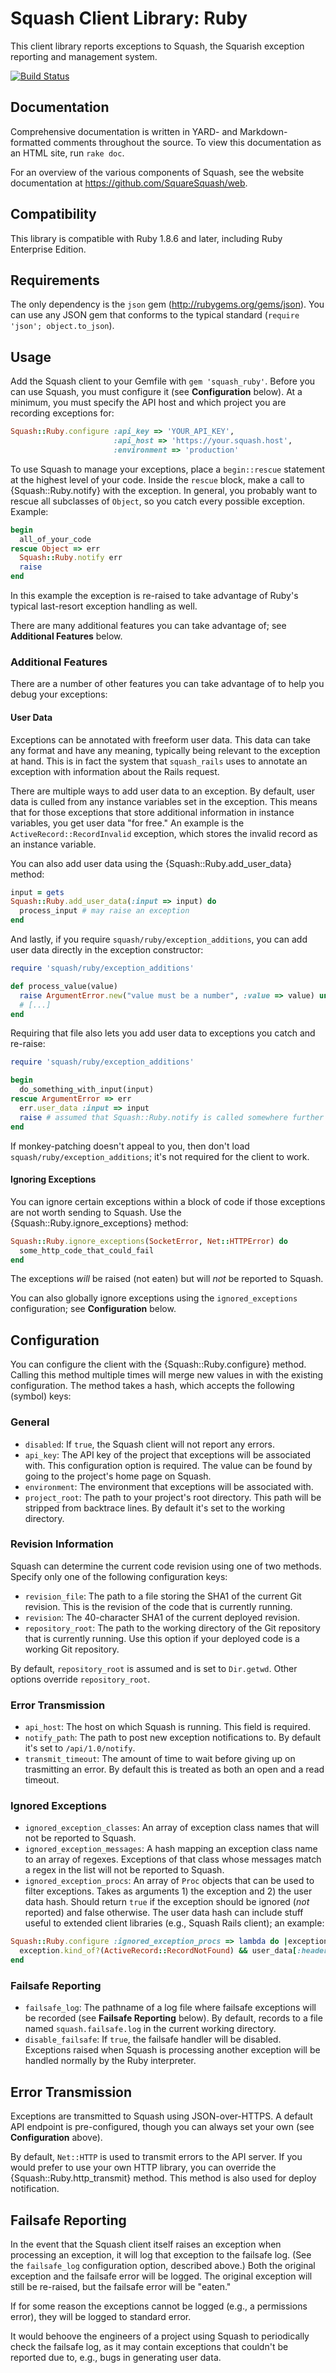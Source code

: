 Squash Client Library: Ruby
===========================

This client library reports exceptions to Squash, the Squarish exception
reporting and management system.

[![Build Status](https://travis-ci.org/SquareSquash/ruby.png)](https://travis-ci.org/SquareSquash/ruby)

Documentation
-------------

Comprehensive documentation is written in YARD- and Markdown-formatted comments
throughout the source. To view this documentation as an HTML site, run
`rake doc`.

For an overview of the various components of Squash, see the website
documentation at https://github.com/SquareSquash/web.

Compatibility
-------------

This library is compatible with Ruby 1.8.6 and later, including Ruby Enterprise
Edition.

Requirements
------------

The only dependency is the `json` gem (http://rubygems.org/gems/json). You can use
any JSON gem that conforms to the typical standard (`require 'json';
object.to_json`).

Usage
-----

Add the Squash client to your Gemfile with
`gem 'squash_ruby'`. Before you can use Squash, you must configure it (see
**Configuration** below). At a minimum, you must specify the API host and which
project you are recording exceptions for:

```` ruby
Squash::Ruby.configure :api_key => 'YOUR_API_KEY',
                       :api_host => 'https://your.squash.host',
                       :environment => 'production'
````

To use Squash to manage your exceptions, place a `begin::rescue` statement at
the highest level of your code. Inside the `rescue` block, make a call to
{Squash::Ruby.notify} with the exception. In general, you probably want to
rescue all subclasses of `Object`, so you catch every possible exception.
Example:

```` ruby
begin
  all_of_your_code
rescue Object => err
  Squash::Ruby.notify err
  raise
end
````

In this example the exception is re-raised to take advantage of Ruby's typical
last-resort exception handling as well.

There are many additional features you can take advantage of; see **Additional
Features** below.

### Additional Features

There are a number of other features you can take advantage of to help you debug
your exceptions:

#### User Data

Exceptions can be annotated with freeform user data. This data can take any
format and have any meaning, typically being relevant to the exception at hand.
This is in fact the system that `squash_rails` uses to annotate an exception
with information about the Rails request.

There are multiple ways to add user data to an exception. By default, user data
is culled from any instance variables set in the exception. This means that for
those exceptions that store additional information in instance variables, you
get user data "for free." An example is the `ActiveRecord::RecordInvalid`
exception, which stores the invalid record as an instance variable.

You can also add user data using the {Squash::Ruby.add_user_data} method:

```` ruby
input = gets
Squash::Ruby.add_user_data(:input => input) do
  process_input # may raise an exception
end
````

And lastly, if you require `squash/ruby/exception_additions`, you can add user
data directly in the exception constructor:

```` ruby
require 'squash/ruby/exception_additions'

def process_value(value)
  raise ArgumentError.new("value must be a number", :value => value) unless value.kind_of?(Fixnum)
  # [...]
end
````

Requiring that file also lets you add user data to exceptions you catch and
re-raise:

```` ruby
require 'squash/ruby/exception_additions'

begin
  do_something_with_input(input)
rescue ArgumentError => err
  err.user_data :input => input
  raise # assumed that Squash::Ruby.notify is called somewhere further up in the stack
end
````

If monkey-patching doesn't appeal to you, then don't load
`squash/ruby/exception_additions`; it's not required for the client to work.

#### Ignoring Exceptions

You can ignore certain exceptions within a block of code if those exceptions are
not worth sending to Squash. Use the {Squash::Ruby.ignore_exceptions} method:

```` ruby
Squash::Ruby.ignore_exceptions(SocketError, Net::HTTPError) do
  some_http_code_that_could_fail
end
````

The exceptions _will_ be raised (not eaten) but will _not_ be reported to
Squash.

You can also globally ignore exceptions using the `ignored_exceptions`
configuration; see **Configuration** below.

Configuration
-------------

You can configure the client with the {Squash::Ruby.configure} method. Calling
this method multiple times will merge new values in with the existing
configuration. The method takes a hash, which accepts the following (symbol)
keys:

### General

* `disabled`: If `true`, the Squash client will not report any errors.
* `api_key`: The API key of the project that exceptions will be associated with.
  This configuration option is required. The value can be found by going to the
  project's home page on Squash.
* `environment`: The environment that exceptions will be associated with.
* `project_root`: The path to your project's root directory. This path will be
  stripped from backtrace lines. By default it's set to the working directory.

### Revision Information

Squash can determine the current code revision using one of two methods. Specify
only one of the following configuration keys:

* `revision_file`: The path to a file storing the SHA1 of the current Git
  revision. This is the revision of the code that is currently running.
* `revision`: The 40-character SHA1 of the current deployed revision.
* `repository_root`: The path to the working directory of the Git repository
  that is currently running. Use this option if your deployed code is a working
  Git repository.

By default, `repository_root` is assumed and is set to `Dir.getwd`. Other
options override `repository_root`.

### Error Transmission

* `api_host`: The host on which Squash is running. This field is required.
* `notify_path`: The path to post new exception notifications to. By default
  it's set to `/api/1.0/notify`.
* `transmit_timeout`: The amount of time to wait before giving up on trasmitting
  an error. By default this is treated as both an open and a read timeout.

### Ignored Exceptions

* `ignored_exception_classes`: An array of exception class names that will not
  be reported to Squash.
* `ignored_exception_messages`: A hash mapping an exception class name to an
  array of regexes. Exceptions of that class whose messages match a regex in the
  list will not be reported to Squash.
* `ignored_exception_procs`: An array of `Proc` objects that can be used to
  filter exceptions. Takes as arguments 1) the exception and 2) the user data
  hash. Should return `true` if the exception should be ignored (_not_ reported)
  and false otherwise. The user data hash can include stuff useful to extended
  client libraries (e.g., Squash Rails client); an example:

```` ruby
Squash::Ruby.configure :ignored_exception_procs => lambda do |exception, user_data|
  exception.kind_of?(ActiveRecord::RecordNotFound) && user_data[:headers]['X-Testing'].blank?
end
````

### Failsafe Reporting

* `failsafe_log`: The pathname of a log file where failsafe exceptions will be
  recorded (see **Failsafe Reporting** below). By default, records to a file
  named `squash.failsafe.log` in the current working directory.
* `disable_failsafe`: If `true`, the failsafe handler will be disabled.
  Exceptions raised when Squash is processing another exception will be handled
  normally by the Ruby interpreter.

Error Transmission
------------------

Exceptions are transmitted to Squash using JSON-over-HTTPS. A default API
endpoint is pre-configured, though you can always set your own (see
**Configuration** above).

By default, `Net::HTTP` is used to transmit errors to the API server. If you
would prefer to use your own HTTP library, you can override the
{Squash::Ruby.http_transmit} method. This method is also used for deploy
notification.

Failsafe Reporting
------------------

In the event that the Squash client itself raises an exception when processing
an exception, it will log that exception to the failsafe log. (See the
`failsafe_log` configuration option, described above.) Both the original
exception and the failsafe error will be logged. The original exception will
still be re-raised, but the failsafe error will be "eaten."

If for some reason the exceptions cannot be logged (e.g., a permissions error),
they will be logged to standard error.

It would behoove the engineers of a project using Squash to periodically check
the failsafe log, as it may contain exceptions that couldn't be reported due
to, e.g., bugs in generating user data.
